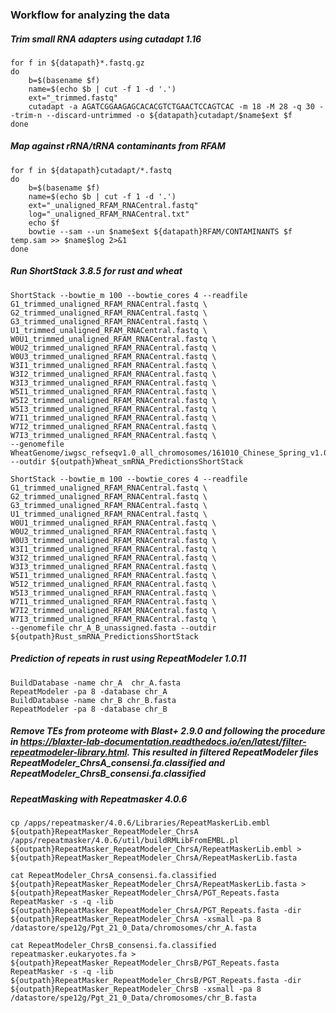 ### Workflow for analyzing the data

##### Trim small RNA adapters using cutadapt 1.16
```
for f in ${datapath}*.fastq.gz
do
    b=$(basename $f)
    name=$(echo $b | cut -f 1 -d '.')
    ext="_trimmed.fastq"
    cutadapt -a AGATCGGAAGAGCACACGTCTGAACTCCAGTCAC -m 18 -M 28 -q 30 --trim-n --discard-untrimmed -o ${datapath}cutadapt/$name$ext $f
done
```

##### Map against rRNA/tRNA contaminants from RFAM
```
for f in ${datapath}cutadapt/*.fastq
do
    b=$(basename $f)
    name=$(echo $b | cut -f 1 -d '.')
    ext="_unaligned_RFAM_RNACentral.fastq"
    log="_unaligned_RFAM_RNACentral.txt"
    echo $f
    bowtie --sam --un $name$ext ${datapath}RFAM/CONTAMINANTS $f temp.sam >> $name$log 2>&1
done
```

##### Run ShortStack 3.8.5 for rust and wheat
```
ShortStack --bowtie_m 100 --bowtie_cores 4 --readfile G1_trimmed_unaligned_RFAM_RNACentral.fastq \
G2_trimmed_unaligned_RFAM_RNACentral.fastq \
G3_trimmed_unaligned_RFAM_RNACentral.fastq \
U1_trimmed_unaligned_RFAM_RNACentral.fastq \
W0U1_trimmed_unaligned_RFAM_RNACentral.fastq \
W0U2_trimmed_unaligned_RFAM_RNACentral.fastq \
W0U3_trimmed_unaligned_RFAM_RNACentral.fastq \
W3I1_trimmed_unaligned_RFAM_RNACentral.fastq \
W3I2_trimmed_unaligned_RFAM_RNACentral.fastq \
W3I3_trimmed_unaligned_RFAM_RNACentral.fastq \
W5I1_trimmed_unaligned_RFAM_RNACentral.fastq \
W5I2_trimmed_unaligned_RFAM_RNACentral.fastq \
W5I3_trimmed_unaligned_RFAM_RNACentral.fastq \
W7I1_trimmed_unaligned_RFAM_RNACentral.fastq \
W7I2_trimmed_unaligned_RFAM_RNACentral.fastq \
W7I3_trimmed_unaligned_RFAM_RNACentral.fastq \
--genomefile WheatGenome/iwgsc_refseqv1.0_all_chromosomes/161010_Chinese_Spring_v1.0_pseudomolecules_parts.fasta --outdir ${outpath}Wheat_smRNA_PredictionsShortStack

ShortStack --bowtie_m 100 --bowtie_cores 4 --readfile G1_trimmed_unaligned_RFAM_RNACentral.fastq \
G2_trimmed_unaligned_RFAM_RNACentral.fastq \
G3_trimmed_unaligned_RFAM_RNACentral.fastq \
U1_trimmed_unaligned_RFAM_RNACentral.fastq \
W0U1_trimmed_unaligned_RFAM_RNACentral.fastq \
W0U2_trimmed_unaligned_RFAM_RNACentral.fastq \
W0U3_trimmed_unaligned_RFAM_RNACentral.fastq \
W3I1_trimmed_unaligned_RFAM_RNACentral.fastq \
W3I2_trimmed_unaligned_RFAM_RNACentral.fastq \
W3I3_trimmed_unaligned_RFAM_RNACentral.fastq \
W5I1_trimmed_unaligned_RFAM_RNACentral.fastq \
W5I2_trimmed_unaligned_RFAM_RNACentral.fastq \
W5I3_trimmed_unaligned_RFAM_RNACentral.fastq \
W7I1_trimmed_unaligned_RFAM_RNACentral.fastq \
W7I2_trimmed_unaligned_RFAM_RNACentral.fastq \
W7I3_trimmed_unaligned_RFAM_RNACentral.fastq \
--genomefile chr_A_B_unassigned.fasta --outdir ${outpath}Rust_smRNA_PredictionsShortStack
```

##### Prediction of repeats in rust using RepeatModeler 1.0.11 
```
BuildDatabase -name chr_A  chr_A.fasta
RepeatModeler -pa 8 -database chr_A
BuildDatabase -name chr_B chr_B.fasta
RepeatModeler -pa 8 -database chr_B
```
##### Remove TEs from proteome with Blast+ 2.9.0 and following the procedure in https://blaxter-lab-documentation.readthedocs.io/en/latest/filter-repeatmodeler-library.html. This resulted in filtered RepeatModeler files RepeatModeler_ChrsA_consensi.fa.classified and RepeatModeler_ChrsB_consensi.fa.classified

##### RepeatMasking with Repeatmasker 4.0.6 
```
cp /apps/repeatmasker/4.0.6/Libraries/RepeatMaskerLib.embl ${outpath}RepeatMasker_RepeatModeler_ChrsA
/apps/repeatmasker/4.0.6/util/buildRMLibFromEMBL.pl ${outpath}RepeatMasker_RepeatModeler_ChrsA/RepeatMaskerLib.embl > ${outpath}RepeatMasker_RepeatModeler_ChrsA/RepeatMaskerLib.fasta

cat RepeatModeler_ChrsA_consensi.fa.classified ${outpath}RepeatMasker_RepeatModeler_ChrsA/RepeatMaskerLib.fasta > ${outpath}RepeatMasker_RepeatModeler_ChrsA/PGT_Repeats.fasta
RepeatMasker -s -q -lib ${outpath}RepeatMasker_RepeatModeler_ChrsA/PGT_Repeats.fasta -dir ${outpath}RepeatMasker_RepeatModeler_ChrsA -xsmall -pa 8 /datastore/spe12g/Pgt_21_0_Data/chromosomes/chr_A.fasta

cat RepeatModeler_ChrsB_consensi.fa.classified repeatmasker.eukaryotes.fa > ${outpath}RepeatMasker_RepeatModeler_ChrsB/PGT_Repeats.fasta
RepeatMasker -s -q -lib ${outpath}RepeatMasker_RepeatModeler_ChrsB/PGT_Repeats.fasta -dir ${outpath}RepeatMasker_RepeatModeler_ChrsB -xsmall -pa 8 /datastore/spe12g/Pgt_21_0_Data/chromosomes/chr_B.fasta
```
